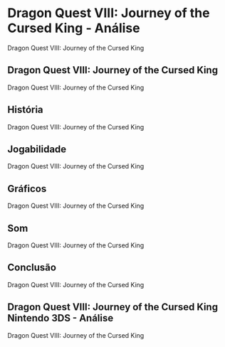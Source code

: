 ---
---

# Dragon Quest VIII: Journey of the Cursed King - Análise

Dragon Quest VIII: Journey of the Cursed King

## Dragon Quest VIII: Journey of the Cursed King

Dragon Quest VIII: Journey of the Cursed King

## História

Dragon Quest VIII: Journey of the Cursed King

## Jogabilidade

Dragon Quest VIII: Journey of the Cursed King

## Gráficos

Dragon Quest VIII: Journey of the Cursed King

## Som

Dragon Quest VIII: Journey of the Cursed King

## Conclusão

Dragon Quest VIII: Journey of the Cursed King

## Dragon Quest VIII: Journey of the Cursed King Nintendo 3DS - Análise

Dragon Quest VIII: Journey of the Cursed King
